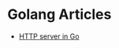 # Golang Articles
- [HTTP server in Go](https://www.digitalocean.com/community/tutorials/how-to-make-an-http-server-in-go)
